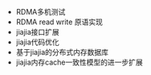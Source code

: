 - RDMA多机测试
- RDMA read write 原语实现
- jiajia接口扩展
- jiajia代码优化
- 基于jiajia的分布式内存数据库
- jiajia内存cache一致性模型的进一步扩展
